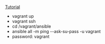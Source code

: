 [Tutorial](https://serversforhackers.com/an-ansible-tutorial)


* vagrant up
* vagrant ssh
* cd /vagrant/ansible
* ansible all -m ping --ask-su-pass -u vagrant
* password: vagrant